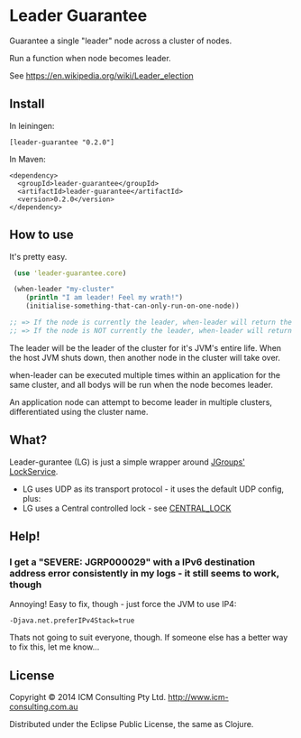 # Leader Guarantee

Guarantee a single "leader" node across a cluster of nodes.

Run a function when node becomes leader.

See https://en.wikipedia.org/wiki/Leader_election

## Install
In leiningen:

```
[leader-guarantee "0.2.0"]
```

In Maven:

```
<dependency>
  <groupId>leader-guarantee</groupId>
  <artifactId>leader-guarantee</artifactId>
  <version>0.2.0</version>
</dependency>
```


## How to use
It's pretty easy.

```clojure
 (use 'leader-guarantee.core)

 (when-leader "my-cluster"
 	(println "I am leader! Feel my wrath!")
 	(initialise-something-that-can-only-run-on-one-node))

;; => If the node is currently the leader, when-leader will return the result of executing the body.
;; => If the node is NOT currently the leader, when-leader will return a future that will be pending until/if the node becomes leader of the cluster.
```

The leader will be the leader of the cluster for it's JVM's entire life. When the host JVM shuts down, then another node
in the cluster will take over.

when-leader can be executed multiple times within an application for the same cluster, and all bodys will be run when the node becomes leader.

An application node can attempt to become leader in multiple clusters, differentiated using the cluster name.

## What?
Leader-gurantee (LG) is just a simple wrapper around [JGroups'](http://jgroups.org) [LockService](http://www.jgroups.org/javadoc/org/jgroups/blocks/locking/LockService.html).

+ LG uses UDP as its transport protocol - it uses the default UDP config, plus:
+ LG uses a Central controlled lock - see [CENTRAL_LOCK](http://www.jgroups.org/javadoc/org/jgroups/protocols/CENTRAL_LOCK.html)

## Help!

### I get a "SEVERE: JGRP000029" with a IPv6 destination address error consistently in my logs - it still seems to work, though
Annoying! Easy to fix, though - just force the JVM to use IP4:

```
-Djava.net.preferIPv4Stack=true
```
Thats not going to suit everyone, though. If someone else has a better way to fix this, let me know...


## License

Copyright © 2014 ICM Consulting Pty Ltd. http://www.icm-consulting.com.au

Distributed under the Eclipse Public License, the same as Clojure.
